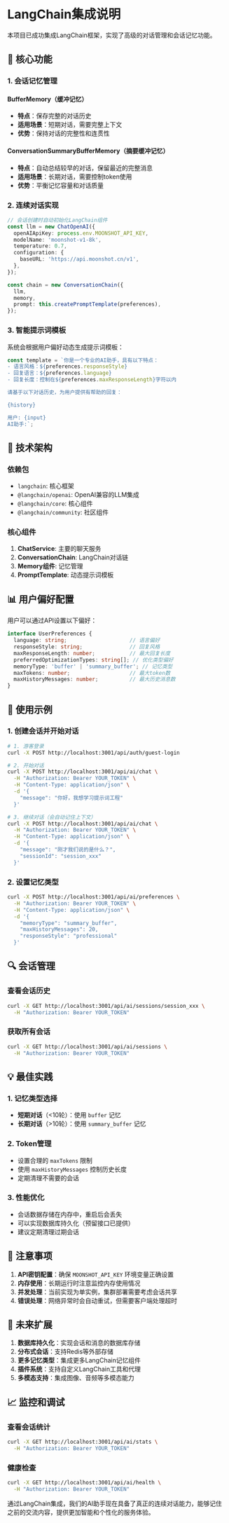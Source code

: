 # LangChain集成说明

本项目已成功集成LangChain框架，实现了高级的对话管理和会话记忆功能。

## 🚀 核心功能

### 1. 会话记忆管理

#### BufferMemory（缓冲记忆）
- **特点**：保存完整的对话历史
- **适用场景**：短期对话，需要完整上下文
- **优势**：保持对话的完整性和连贯性

#### ConversationSummaryBufferMemory（摘要缓冲记忆）
- **特点**：自动总结较早的对话，保留最近的完整消息
- **适用场景**：长期对话，需要控制token使用
- **优势**：平衡记忆容量和对话质量

### 2. 连续对话实现

```typescript
// 会话创建时自动初始化LangChain组件
const llm = new ChatOpenAI({
  openAIApiKey: process.env.MOONSHOT_API_KEY,
  modelName: 'moonshot-v1-8k',
  temperature: 0.7,
  configuration: {
    baseURL: 'https://api.moonshot.cn/v1',
  },
});

const chain = new ConversationChain({
  llm,
  memory,
  prompt: this.createPromptTemplate(preferences),
});
```

### 3. 智能提示词模板

系统会根据用户偏好动态生成提示词模板：

```typescript
const template = `你是一个专业的AI助手，具有以下特点：
- 语言风格：${preferences.responseStyle}
- 回复语言：${preferences.language}
- 回复长度：控制在${preferences.maxResponseLength}字符以内

请基于以下对话历史，为用户提供有帮助的回复：

{history}

用户: {input}
AI助手:`;
```

## 🔧 技术架构

### 依赖包
- `langchain`: 核心框架
- `@langchain/openai`: OpenAI兼容的LLM集成
- `@langchain/core`: 核心组件
- `@langchain/community`: 社区组件

### 核心组件

1. **ChatService**: 主要的聊天服务
2. **ConversationChain**: LangChain对话链
3. **Memory组件**: 记忆管理
4. **PromptTemplate**: 动态提示词模板

## 📊 用户偏好配置

用户可以通过API设置以下偏好：

```typescript
interface UserPreferences {
  language: string;                    // 语言偏好
  responseStyle: string;               // 回复风格
  maxResponseLength: number;           // 最大回复长度
  preferredOptimizationTypes: string[]; // 优化类型偏好
  memoryType: 'buffer' | 'summary_buffer'; // 记忆类型
  maxTokens: number;                   // 最大token数
  maxHistoryMessages: number;          // 最大历史消息数
}
```

## 🎯 使用示例

### 1. 创建会话并开始对话

```bash
# 1. 游客登录
curl -X POST http://localhost:3001/api/auth/guest-login

# 2. 开始对话
curl -X POST http://localhost:3001/api/ai/chat \
  -H "Authorization: Bearer YOUR_TOKEN" \
  -H "Content-Type: application/json" \
  -d '{
    "message": "你好，我想学习提示词工程"
  }'

# 3. 继续对话（会自动记住上下文）
curl -X POST http://localhost:3001/api/ai/chat \
  -H "Authorization: Bearer YOUR_TOKEN" \
  -H "Content-Type: application/json" \
  -d '{
    "message": "刚才我们说的是什么？",
    "sessionId": "session_xxx"
  }'
```

### 2. 设置记忆类型

```bash
curl -X POST http://localhost:3001/api/ai/preferences \
  -H "Authorization: Bearer YOUR_TOKEN" \
  -H "Content-Type: application/json" \
  -d '{
    "memoryType": "summary_buffer",
    "maxHistoryMessages": 20,
    "responseStyle": "professional"
  }'
```

## 🔍 会话管理

### 查看会话历史
```bash
curl -X GET http://localhost:3001/api/ai/sessions/session_xxx \
  -H "Authorization: Bearer YOUR_TOKEN"
```

### 获取所有会话
```bash
curl -X GET http://localhost:3001/api/ai/sessions \
  -H "Authorization: Bearer YOUR_TOKEN"
```

## 💡 最佳实践

### 1. 记忆类型选择
- **短期对话**（<10轮）：使用 `buffer` 记忆
- **长期对话**（>10轮）：使用 `summary_buffer` 记忆

### 2. Token管理
- 设置合理的 `maxTokens` 限制
- 使用 `maxHistoryMessages` 控制历史长度
- 定期清理不需要的会话

### 3. 性能优化
- 会话数据存储在内存中，重启后会丢失
- 可以实现数据库持久化（预留接口已提供）
- 建议定期清理过期会话

## 🚨 注意事项

1. **API密钥配置**：确保 `MOONSHOT_API_KEY` 环境变量正确设置
2. **内存使用**：长期运行时注意监控内存使用情况
3. **并发处理**：当前实现为单实例，集群部署需要考虑会话共享
4. **错误处理**：网络异常时会自动重试，但需要客户端处理超时

## 🔮 未来扩展

1. **数据库持久化**：实现会话和消息的数据库存储
2. **分布式会话**：支持Redis等外部存储
3. **更多记忆类型**：集成更多LangChain记忆组件
4. **插件系统**：支持自定义LangChain工具和代理
5. **多模态支持**：集成图像、音频等多模态能力

## 📈 监控和调试

### 查看会话统计
```bash
curl -X GET http://localhost:3001/api/ai/stats \
  -H "Authorization: Bearer YOUR_TOKEN"
```

### 健康检查
```bash
curl -X GET http://localhost:3001/api/ai/health \
  -H "Authorization: Bearer YOUR_TOKEN"
```

通过LangChain集成，我们的AI助手现在具备了真正的连续对话能力，能够记住之前的交流内容，提供更加智能和个性化的服务体验。 